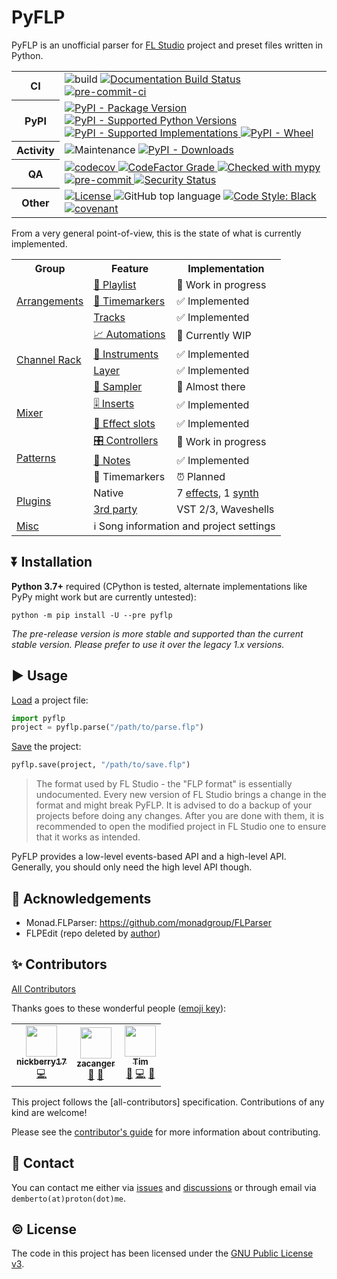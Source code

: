 # PyFLP

PyFLP is an unofficial parser for [FL Studio](https://www.image-line.com/fl-studio/)
project and preset files written in Python.

<!-- SHIELDS -->
<!-- markdownlint-disable -->
<table>
  <colgroup>
    <col style="width: 10%;"/>
    <col style="width: 90%;"/>
  </colgroup>
  <tbody>
    <tr>
      <th>CI</th>
      <td>
        <img alt="build" src="https://img.shields.io/github/workflow/status/demberto/pyflp/main"/>
        <a href="https://pyflp.readthedocs.io/en/latest/">
          <img alt="Documentation Build Status" src="https://img.shields.io/readthedocs/pyflp/latest?logo=read-the-docs"/>
        </a>
        <a href="https://results.pre-commit.ci/latest/github/demberto/PyFLP/master">
          <img alt="pre-commit-ci" src="https://results.pre-commit.ci/badge/github/demberto/PyFLP/master.svg"/>
        </a>
      </td>
    </tr>
    <tr>
      <th>PyPI</th>
      <td>
        <a href="https://pypi.org/project/PyFLP">
          <img alt="PyPI - Package Version" src="https://img.shields.io/pypi/v/PyFLP"/>
        </a>
        <a href="https://pypi.org/project/PyFLP">
          <img alt="PyPI - Supported Python Versions" src="https://img.shields.io/pypi/pyversions/PyFLP?logo=python&amp;logoColor=white"/>
        </a>
        <a href="https://pypi.org/project/PyFLP">
          <img alt="PyPI - Supported Implementations" src="https://img.shields.io/pypi/implementation/PyFLP"/>
        </a>
        <a href="https://pypi.org/project/PyFLP">
          <img alt="PyPI - Wheel" src="https://img.shields.io/pypi/wheel/PyFLP"/>
        </a>
      </td>
    </tr>
    <tr>
      <th>Activity</th>
      <td>
        <img alt="Maintenance" src="https://img.shields.io/maintenance/yes/2022"/>
        <a href="https://pypistats.org/packages/pyflp">
          <img alt="PyPI - Downloads" src="https://img.shields.io/pypi/dm/PyFLP"/>
        </a>
      </td>
    </tr>
    <tr>
      <th>QA</th>
      <td>
        <a href="https://codecov.io/gh/demberto/PyFLP">
          <img alt="codecov" src="https://codecov.io/gh/demberto/PyFLP/branch/master/graph/badge.svg?token=RGSRMMF8PF"/>
        </a>
        <a href="https://codefactor.io/repository/github/demberto/PyFLP">
          <img alt="CodeFactor Grade" src="https://img.shields.io/codefactor/grade/github/demberto/PyFLP?logo=codefactor"/>
        </a>
        <a href="http://mypy-lang.org/">
          <img alt="Checked with mypy" src="http://www.mypy-lang.org/static/mypy_badge.svg">
        </a>
        <a href="https://github.com/pre-commit/pre-commit">
          <img alt="pre-commit" src="https://img.shields.io/badge/pre--commit-enabled-brightgreen?logo=pre-commit&amp;logoColor=white"/>
        </a>
        <a href="https://github.com/PyCQA/bandit">
          <img alt="Security Status" src="https://img.shields.io/badge/security-bandit-yellow.svg"/>
        </a>
      </td>
    </tr>
    <tr>
      <th>Other</th>
      <td>
        <a href="https://github.com/demberto/PyFLP/blob/master/LICENSE">
          <img alt="License" src="https://img.shields.io/github/license/demberto/PyFLP"/>
        </a>
        <img alt="GitHub top language" src="https://img.shields.io/github/languages/top/demberto/PyFLP"/>
        <a href="https://github.com/psf/black">
          <img alt="Code Style: Black" src="https://img.shields.io/badge/code%20style-black-black"/>
        </a>
        <a href="https://github.com/demberto/PyFLP/blob/master/CODE_OF_CONDUCT.md">
          <img alt="covenant" src="https://img.shields.io/badge/Contributor%20Covenant-2.1-4baaaa.svg"/>
        </a>
      </td>
    </tr>
  </tbody>
</table>
<!-- markdownlint-restore -->

From a very general point-of-view, this is the state of what is currently
implemented.

<!-- FEATURE TABLE -->
<!-- markdownlint-disable -->
<table>
  <tr>
    <th>Group</th>
    <th>Feature</th>
    <th>Implementation</th>
  </tr>
  <tr>
    <td rowspan="3"><a href="https://pyflp.readthedocs.io/en/latest/reference/arrangements.html">Arrangements</a></td>
    <td><a href="https://pyflp.readthedocs.io/en/latest/reference/arrangements.html#playlist">🎼 Playlist</a></td>
    <td>🚧 Work in progress</td>
  </tr>
  <tr>
    <td><a href="https://pyflp.readthedocs.io/en/latest/reference/arrangements.html#timemarker">🚩 Timemarkers</a></td>
    <td>✅ Implemented</td>
  </tr>
  <tr>
    <td><a href="https://pyflp.readthedocs.io/en/latest/reference/arrangements.html#track">Tracks</a></td>
    <td>✅ Implemented</td>
  </tr>
  <tr>
    <td rowspan="4"><a href="https://pyflp.readthedocs.io/en/latest/reference/channels.html">Channel Rack</a></td>
    <td><a href="https://pyflp.readthedocs.io/en/latest/reference/channels.html#pyflp.channel.Automation">📈 Automations</a></td>
    <td>📌 Currently WIP</td>
  </tr>
  <tr>
    <td><a href="https://pyflp.readthedocs.io/en/latest/reference/channels.html#pyflp.channel.Instrument">🎹 Instruments</a></td>
    <td>✅ Implemented</td>
  </tr>
  <tr>
    <td><a href="https://pyflp.readthedocs.io/en/latest/reference/channels.html#pyflp.channel.Layer">Layer</a></td>
    <td>✅ Implemented</td>
  </tr>
  <tr>
    <td><a href="https://pyflp.readthedocs.io/en/latest/reference/channels.html#pyflp.channel.Sampler">📁 Sampler</a></td>
    <td>🚀 Almost there</td>
  </tr>
  <tr>
    <td rowspan="2"><a href="https://pyflp.readthedocs.io/en/latest/reference/mixer.html">Mixer</a></td>
    <td><a href="https://pyflp.readthedocs.io/en/latest/reference/mixer.html#pyflp.mixer.Insert">🎚️ Inserts</a></td>
    <td>✅ Implemented</td>
  </tr>
    <tr>
    <td><a href="https://pyflp.readthedocs.io/en/latest/reference/mixer.html#pyflp.mixer.Slot">🎰 Effect slots</a></td>
    <td>✅ Implemented</td>
  </tr>
  <tr>
    <td rowspan="3"><a href="https://pyflp.readthedocs.io/en/latest/reference/patterns.html">Patterns</a></td>
    <td><a href="https://pyflp.readthedocs.io/en/latest/reference/patterns.html#pyflp.pattern.Controller">🎛 Controllers</a></td>
    <td>🚧 Work in progress</td>
  </tr>
    <tr>
    <td><a href="https://pyflp.readthedocs.io/en/latest/reference/patterns.html#pyflp.pattern.Note">🎵 Notes</a></td>
    <td>✅ Implemented</td>
  </tr>
  <tr>
    <td>🚩 Timemarkers</td>
    <td>⏰ Planned</td>
  </tr>
  <tr>
    <td rowspan="2"><a href="https://pyflp.readthedocs.io/en/latest/reference/plugins.html">Plugins</a></td>
    <td>Native</td>
    <td>7
      <a href="https://pyflp.readthedocs.io/en/latest/reference/plugins.html#effects">effects</a>,
      1 <a href="https://pyflp.readthedocs.io/en/latest/reference/plugins.html#generators">synth</a></td>
  </tr>
  <tr>
    <td><a href="https://pyflp.readthedocs.io/en/latest/reference/plugins.html#pyflp.plugin.VSTPlugin">3rd party</a></td>
    <td>VST 2/3, Waveshells</td>
  </tr>
  <tr>
    <td rowspan="2"><a href="https://pyflp.readthedocs.io/en/latest/reference/project.html">Misc</a></td>
    <td colspan="2">ℹ Song information and project settings</td>
  </tr>
</table>
<!-- markdownlint-restore -->

## ⏬ Installation

**Python 3.7+** required (CPython is tested, alternate implementations like PyPy
might work but are currently untested):

```console
python -m pip install -U --pre pyflp
```

*The pre-release version is more stable and supported than the current
stable version. Please prefer to use it over the legacy 1.x versions.*

## ▶ Usage

[Load](https://pyflp.readthedocs.io/en/latest/reference.html#pyflp.parse) a project file:

```py
import pyflp
project = pyflp.parse("/path/to/parse.flp")
```

[Save](https://pyflp.readthedocs.io/en/latest/reference.html#pyflp.save) the project:

```py
pyflp.save(project, "/path/to/save.flp")
```

> The format used by FL Studio - the "FLP format" is essentially undocumented.
> Every new version of FL Studio brings a change in the format and might break
> PyFLP. It is advised to do a backup of your projects before doing any changes.
> After you are done with them, it is recommended to open the modified project
> in FL Studio one to ensure that it works as intended.

PyFLP provides a low-level events-based API and a high-level API. Generally,
you should only need the high level API though.

## 🙏 Acknowledgements

- Monad.FLParser: <https://github.com/monadgroup/FLParser>
- FLPEdit (repo deleted by [author](https://github.com/roadcrewworker))

## ✨ Contributors

<!-- ALL-CONTRIBUTORS-BADGE:START - Do not remove or modify this section -->
[All Contributors](https://img.shields.io/badge/all_contributors-3-orange.svg?style=flat-square)
<!-- ALL-CONTRIBUTORS-BADGE:END -->

Thanks goes to these wonderful people ([emoji key](https://allcontributors.org/docs/en/emoji-key)):

<!-- ALL-CONTRIBUTORS-LIST:START - Do not remove or modify this section -->
<!-- prettier-ignore-start -->
<!-- markdownlint-disable -->
<table>
  <tbody>
    <tr>
      <td align="center"><a href="https://github.com/nickberry17"><img src="https://avatars.githubusercontent.com/u/18670565?v=4?s=50" width="50px;" alt=""/><br /><sub><b>nickberry17</b></sub></a><br /><a href="https://github.com/demberto/PyFLP/commits?author=nickberry17" title="Code">💻</a></td>
      <td align="center"><a href="https://github.com/zacanger"><img src="https://avatars.githubusercontent.com/u/12520493?v=4?s=50" width="50px;" alt=""/><br /><sub><b>zacanger</b></sub></a><br /><a href="https://github.com/demberto/PyFLP/issues?q=author%3Azacanger" title="Bug reports">🐛</a> <a href="https://github.com/demberto/PyFLP/commits?author=zacanger" title="Documentation">📖</a></td>
      <td align="center"><a href="https://github.com/ttaschke"><img src="https://avatars.githubusercontent.com/u/7067750?v=4?s=50" width="50px;" alt=""/><br /><sub><b>Tim</b></sub></a><br /><a href="https://github.com/demberto/PyFLP/commits?author=ttaschke" title="Documentation">📖</a> <a href="https://github.com/demberto/PyFLP/commits?author=ttaschke" title="Code">💻</a> <a href="#maintenance-ttaschke" title="Maintenance">🚧</a></td>
    </tr>
  </tbody>
</table>
<!-- markdownlint-restore -->
<!-- prettier-ignore-end -->
<!-- ALL-CONTRIBUTORS-LIST:END -->

This project follows the [all-contributors] specification. Contributions of
any kind are welcome!

Please see the [contributor's guide](https://pyflp.readthedocs.io/en/latest/contributing.html)
for more information about contributing.

## 📧 Contact

You can contact me either via [issues](https://github.com/demberto/PyFLP/issues)
and [discussions](https://github.com/demberto/PyFLP/discussions) or through
email via ``demberto(at)proton(dot)me``.

## © License

The code in this project has been licensed under the
[GNU Public License v3](https://www.gnu.org/licenses/gpl-3.0.en.html).
